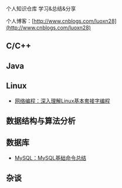 个人知识仓库 学习&总结&分享

个人博客：[http://www.cnblogs.com/luoxn28](http://www.cnblogs.com/luoxn28)

## C/C++

## Java

## Linux
- [网络编程：深入理解Linux基本套接字编程](https://github.com/luoxn28/ThinkInTechnology/issues/1)

## 数据结构与算法分析

## 数据库
- [MySQL：MySQL基础命令总结](https://github.com/luoxn28/ThinkInTechnology/issues/2)

## 杂谈